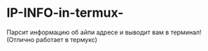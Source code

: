 # IP-INFO-in-termux-
Парсит информацию об айпи адресе и выводит вам в терминал! (Отлично работает в термукс)
